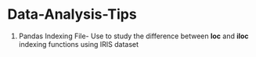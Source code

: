 # Data-Analysis-Tips
1.  Pandas Indexing File- Use to study the difference between **loc** and **iloc** indexing functions using IRIS dataset
